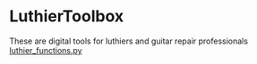 # LuthierToolbox
These are digital tools for luthiers and guitar repair professionals
[luthier_functions.py](luthier_functions.py)
